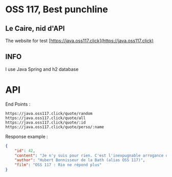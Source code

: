 # OSS 117, Best punchline
## Le Caire, nid d'API

The website for test [https://java.oss117.click](https://java.oss117.click)

## INFO

I use Java Spring and h2 database
# API

End Points : 
```
https://java.oss117.click/quote/random
https://java.oss117.click/quote/all
https://java.oss117.click/quote/:id
https://java.oss117.click/quote/perso/:name
```

Response example :
```json
{
	"id": 42,
	"content": "Je n'y suis pour rien. C'est l'inexpugnable arrogance de votre beauté qui m'asperge.",
	"author": "Hubert Bonnisseur de la Bath (alias OSS 117)",
	"film": "OSS 117 : Rio ne répond plus"
}
```
